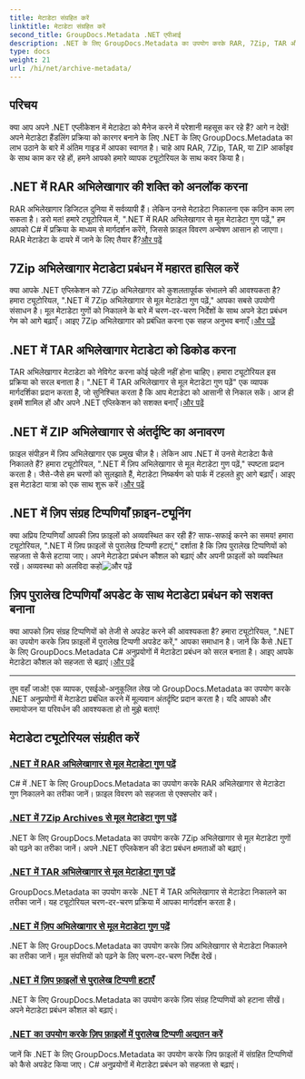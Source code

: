 ```yaml
---
title: मेटाडेटा संग्रहित करें
linktitle: मेटाडेटा संग्रहित करें
second_title: GroupDocs.Metadata .NET एपीआई
description: .NET के लिए GroupDocs.Metadata का उपयोग करके RAR, 7Zip, TAR और ZIP जैसे विभिन्न संग्रह प्रारूपों से मेटाडेटा गुणों को निकालने और प्रबंधित करने पर ट्यूटोरियल का अन्वेषण करें।
type: docs
weight: 21
url: /hi/net/archive-metadata/
---
```


## परिचय

क्या आप अपने .NET एप्लीकेशन में मेटाडेटा को मैनेज करने में परेशानी महसूस कर रहे हैं? आगे न देखें! अपने मेटाडेटा हैंडलिंग प्रक्रिया को कारगर बनाने के लिए .NET के लिए GroupDocs.Metadata का लाभ उठाने के बारे में अंतिम गाइड में आपका स्वागत है। चाहे आप RAR, 7Zip, TAR, या ZIP आर्काइव के साथ काम कर रहे हों, हमने आपको हमारे व्यापक ट्यूटोरियल के साथ कवर किया है।

## .NET में RAR अभिलेखागार की शक्ति को अनलॉक करना

 RAR अभिलेखागार डिजिटल दुनिया में सर्वव्यापी हैं। लेकिन उनसे मेटाडेटा निकालना एक कठिन काम लग सकता है। डरो मत! हमारे ट्यूटोरियल में, ".NET में RAR अभिलेखागार से मूल मेटाडेटा गुण पढ़ें," हम आपको C# में प्रक्रिया के माध्यम से मार्गदर्शन करेंगे, जिससे फ़ाइल विवरण अन्वेषण आसान हो जाएगा। RAR मेटाडेटा के दायरे में जाने के लिए तैयार हैं?[और पढ़ें](./read-native-metadata-rar-archives/)

## 7Zip अभिलेखागार मेटाडेटा प्रबंधन में महारत हासिल करें

क्या आपके .NET एप्लिकेशन को 7Zip अभिलेखागार को कुशलतापूर्वक संभालने की आवश्यकता है? हमारा ट्यूटोरियल, ".NET में 7Zip अभिलेखागार से मूल मेटाडेटा गुण पढ़ें," आपका सबसे उपयोगी संसाधन है। मूल मेटाडेटा गुणों को निकालने के बारे में चरण-दर-चरण निर्देशों के साथ अपने डेटा प्रबंधन गेम को आगे बढ़ाएँ। आइए 7Zip अभिलेखागार को प्रबंधित करना एक सहज अनुभव बनाएँ।[और पढ़ें](./read-native-metadata-7zip-archives/)

## .NET में TAR अभिलेखागार मेटाडेटा को डिकोड करना

 TAR अभिलेखागार मेटाडेटा को नेविगेट करना कोई पहेली नहीं होना चाहिए। हमारा ट्यूटोरियल इस प्रक्रिया को सरल बनाता है। ".NET में TAR अभिलेखागार से मूल मेटाडेटा गुण पढ़ें" एक व्यापक मार्गदर्शिका प्रदान करता है, जो सुनिश्चित करता है कि आप मेटाडेटा को आसानी से निकाल सकें। आज ही इसमें शामिल हों और अपने .NET एप्लिकेशन को सशक्त बनाएँ।[और पढ़ें](./read-native-metadata-tar-archives/)

## .NET में ZIP अभिलेखागार से अंतर्दृष्टि का अनावरण

फ़ाइल संपीड़न में ज़िप अभिलेखागार एक प्रमुख चीज़ है। लेकिन आप .NET में उनसे मेटाडेटा कैसे निकालते हैं? हमारा ट्यूटोरियल, ".NET में ज़िप अभिलेखागार से मूल मेटाडेटा गुण पढ़ें," स्पष्टता प्रदान करता है। जैसे-जैसे हम चरणों को सुलझाते हैं, मेटाडेटा निष्कर्षण को पार्क में टहलते हुए आगे बढ़ाएँ। आइए इस मेटाडेटा यात्रा को एक साथ शुरू करें।[और पढ़ें](./read-native-metadata-zip-archives/)

## .NET में ज़िप संग्रह टिप्पणियाँ फ़ाइन-ट्यूनिंग

 क्या अप्रिय टिप्पणियाँ आपकी ज़िप फ़ाइलों को अव्यवस्थित कर रही हैं? साफ-सफाई करने का समय! हमारा ट्यूटोरियल, ".NET में ज़िप फ़ाइलों से पुरालेख टिप्पणी हटाएं," दर्शाता है कि ज़िप पुरालेख टिप्पणियों को सहजता से कैसे हटाया जाए। अपने मेटाडेटा प्रबंधन कौशल को बढ़ाएं और अपनी फ़ाइलों को व्यवस्थित रखें। अव्यवस्था को अलविदा कहो![और पढ़ें](./remove-archive-comment-zip-files/)

## ज़िप पुरालेख टिप्पणियाँ अपडेट के साथ मेटाडेटा प्रबंधन को सशक्त बनाना

क्या आपको ज़िप संग्रह टिप्पणियों को तेजी से अपडेट करने की आवश्यकता है? हमारा ट्यूटोरियल, ".NET का उपयोग करके ज़िप फ़ाइलों में पुरालेख टिप्पणी अपडेट करें," आपका समाधान है। जानें कि कैसे .NET के लिए GroupDocs.Metadata C# अनुप्रयोगों में मेटाडेटा प्रबंधन को सरल बनाता है। आइए आपके मेटाडेटा कौशल को सहजता से बढ़ाएं।[और पढ़ें](./update-archive-comment-zip-files/)

---

तुम वहाँ जाओ! एक व्यापक, एसईओ-अनुकूलित लेख जो GroupDocs.Metadata का उपयोग करके .NET अनुप्रयोगों में मेटाडेटा प्रबंधित करने में मूल्यवान अंतर्दृष्टि प्रदान करता है। यदि आपको और समायोजन या परिवर्धन की आवश्यकता हो तो मुझे बताएं!
## मेटाडेटा ट्यूटोरियल संग्रहीत करें
### [.NET में RAR अभिलेखागार से मूल मेटाडेटा गुण पढ़ें](./read-native-metadata-rar-archives/)
C# में .NET के लिए GroupDocs.Metadata का उपयोग करके RAR अभिलेखागार से मेटाडेटा गुण निकालने का तरीका जानें। फ़ाइल विवरण को सहजता से एक्सप्लोर करें।
### [.NET में 7Zip Archives से मूल मेटाडेटा गुण पढ़ें](./read-native-metadata-7zip-archives/)
.NET के लिए GroupDocs.Metadata का उपयोग करके 7Zip अभिलेखागार से मूल मेटाडेटा गुणों को पढ़ने का तरीका जानें। अपने .NET एप्लिकेशन की डेटा प्रबंधन क्षमताओं को बढ़ाएं।
### [.NET में TAR अभिलेखागार से मूल मेटाडेटा गुण पढ़ें](./read-native-metadata-tar-archives/)
GroupDocs.Metadata का उपयोग करके .NET में TAR अभिलेखागार से मेटाडेटा निकालने का तरीका जानें। यह ट्यूटोरियल चरण-दर-चरण प्रक्रिया में आपका मार्गदर्शन करता है।
### [.NET में ज़िप अभिलेखागार से मूल मेटाडेटा गुण पढ़ें](./read-native-metadata-zip-archives/)
.NET के लिए GroupDocs.Metadata का उपयोग करके ज़िप अभिलेखागार से मेटाडेटा निकालने का तरीका जानें। मूल संपत्तियों को पढ़ने के लिए चरण-दर-चरण निर्देश देखें।
### [.NET में ज़िप फ़ाइलों से पुरालेख टिप्पणी हटाएँ](./remove-archive-comment-zip-files/)
.NET के लिए GroupDocs.Metadata का उपयोग करके ज़िप संग्रह टिप्पणियों को हटाना सीखें। अपने मेटाडेटा प्रबंधन कौशल को बढ़ाएं।
### [.NET का उपयोग करके ज़िप फ़ाइलों में पुरालेख टिप्पणी अद्यतन करें](./update-archive-comment-zip-files/)
जानें कि .NET के लिए GroupDocs.Metadata का उपयोग करके ज़िप फ़ाइलों में संग्रहित टिप्पणियों को कैसे अपडेट किया जाए। C# अनुप्रयोगों में मेटाडेटा प्रबंधन को सहजता से बढ़ाएं।
